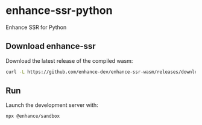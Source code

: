 # enhance-ssr-python
Enhance SSR for Python


## Download enhance-ssr
Download the latest release of the compiled wasm:
```sh
curl -L https://github.com/enhance-dev/enhance-ssr-wasm/releases/download/v0.0.3/enhance-ssr.wasm.gz | gunzip > src/http/get-index/enhance-ssr.wasm
```

## Run 
Launch the development server with:
```sh
npx @enhance/sandbox
```
